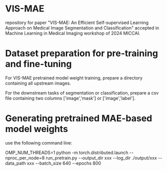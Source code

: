 # VIS-MAE
repository for paper "VIS-MAE: An Efficient Self-supervised Learning Approach on Medical Image Segmentation and Classification" accepted in Machine Learning in Medical Imaging workshop of 2024 MICCAI.

# Dataset preparation for pre-training and fine-tuning
For VIS-MAE pretrained model weight training, prepare a directory containing all upstream images.

For the downstream tasks of segmentation or classification, prepare a csv file containing two columns ['image','mask'] or ['image','label'].
# Generating pretrained MAE-based model weights

use the following command line:

OMP_NUM_THREADS=1 python -m torch.distributed.launch --nproc_per_node=8 run_pretrain.py --output_dir xxx --log_dir ./output/xxx --data_path xxx --batch_size 640 --epochs 800
